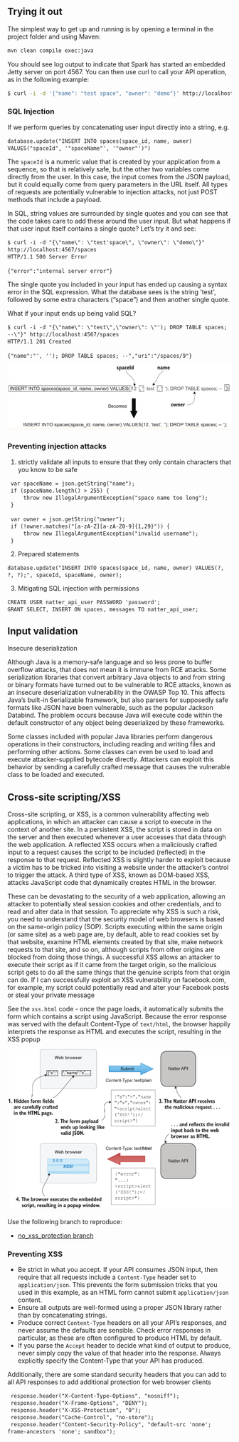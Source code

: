 ## Trying it out
The simplest way to get up and running is by opening a terminal in the project folder and using Maven:
```sh
mvn clean compile exec:java
```
You should see log output to indicate that Spark has started an embedded Jetty server on port 4567. 
You can then use curl to call your API operation, as in the following example:
```sh
$ curl -i -d '{"name": "test space", "owner": "demo"}' http://localhost:4567/spaces 
```

### SQL Injection
If we perform queries by concatenating user input directly into a string, e.g.
```
database.update("INSERT INTO spaces(space_id, name, owner) VALUES("spaceId", '"spaceName"', '"owner"')")
```
The `spaceId` is a numeric value that is created by your application from a sequence, so that is relatively safe, 
but the other two variables come directly from the user.  In this case, the input comes from the JSON payload, 
but it could equally come from query parameters in the URL itself. All types of requests are potentially vulnerable 
to injection attacks, not just POST methods that include a payload.  

In SQL, string values are surrounded by single quotes and you can see that the code takes care to add these around 
the user input. But what happens if that user input itself contains a single quote? Let’s try it and see:
```
$ curl -i -d "{\"name\": \"test'space\", \"owner\": \"demo\"}" http://localhost:4567/spaces 
HTTP/1.1 500 Server Error

{"error":"internal server error"}
```
The single quote you included in your input has ended up causing a syntax error in the SQL expression. 
What the database sees is the string 'test', followed by some extra characters (“space”) and then another single quote.

What if your input ends up being valid SQL?
```
$ curl -i -d "{\"name\": \"test\",\"owner\": \"'); DROP TABLE spaces; --\"}" http://localhost:4567/spaces
HTTP/1.1 201 Created

{"name":"', ''); DROP TABLE spaces; --","uri":"/spaces/9"}
```

![SQL injection](images/sql_injection.png)

### Preventing injection attacks
1. strictly validate all inputs to ensure that they only contain characters that you know to be safe
```
 var spaceName = json.getString("name");
 if (spaceName.length() > 255) {
     throw new IllegalArgumentException("space name too long");
 }
 
 var owner = json.getString("owner");
 if (!owner.matches("[a-zA-Z][a-zA-Z0-9]{1,29}")) {
     throw new IllegalArgumentException("invalid username");
 }
```
2. Prepared statements
```
database.update("INSERT INTO spaces(space_id, name, owner) VALUES(?, ?, ?);", spaceId, spaceName, owner);
```
3. Mitigating SQL injection with permissions
```
CREATE USER natter_api_user PASSWORD 'password';               
GRANT SELECT, INSERT ON spaces, messages TO natter_api_user;
```

## Input validation
Insecure deserialization
  
Although Java is a memory-safe language and so less prone to buffer overflow attacks, that does not mean it is immune 
from RCE attacks. Some serialization libraries that convert arbitrary Java objects to and from string or binary formats 
have turned out to be vulnerable to RCE attacks, known as an insecure deserialization vulnerability in the OWASP Top 10. 
This affects Java’s built-in Serializable framework, but also parsers for supposedly safe formats like JSON have been 
vulnerable, such as the popular Jackson Databind. The problem occurs because Java will execute code within the default 
constructor of any object being deserialized by these frameworks.
  
Some classes included with popular Java libraries perform dangerous operations in their constructors, including 
reading and writing files and performing other actions. Some classes can even be used to load and execute 
attacker-supplied bytecode directly. Attackers can exploit this behavior by sending a carefully crafted message that 
causes the vulnerable class to be loaded and executed.
  
##  Cross-site scripting/XSS
Cross-site scripting, or XSS, is a common vulnerability affecting web applications, in which an attacker can cause a 
script to execute in the context of another site. In a persistent XSS, the script is stored in data on the server and 
then executed whenever a user accesses that data through the web application. A reflected XSS occurs when a maliciously 
crafted input to a request causes the script to be included (reflected) in the response to that request. Reflected XSS 
is slightly harder to exploit because a victim has to be tricked into visiting a website under the attacker’s control 
to trigger the attack. A third type of XSS, known as DOM-based XSS, attacks JavaScript code that dynamically 
creates HTML in the browser.
  
These can be devastating to the security of a web application, allowing an attacker to potentially steal session cookies 
and other credentials, and to read and alter data in that session. To appreciate why XSS is such a risk, you need to 
understand that the security model of web browsers is based on the same-origin policy (SOP). Scripts executing within 
the same origin (or same site) as a web page are, by default, able to read cookies set by that website, examine HTML 
elements created by that site, make network requests to that site, and so on, although scripts from other origins are 
blocked from doing those things. A successful XSS allows an attacker to execute their script as if it came from the 
target origin, so the malicious script gets to do all the same things that the genuine scripts from that origin can do. 
If I can successfully exploit an XSS vulnerability on facebook.com, for example, my script could potentially read and 
alter your Facebook posts or steal your private message
  
See the `xss.html` code - once the page loads, it automatically submits the form which contains a script using JavaScript.
Because the error response was served with the default Content-Type of `text/html`, the browser happily interprets 
the response as HTML and executes the script, resulting in the XSS popup
  
![XSS example](images/xss_example.png)

Use the following branch to reproduce:  
- [no_xss_protection branch](https://github.com/Gelerion/security-in-action-natter-api/tree/no_xss_protection/chapter_01_natter_api)

### Preventing XSS
- Be strict in what you accept. If your API consumes JSON input, then require that all requests include a `Content-Type`
header set to `application/json`. This prevents the form submission tricks that you used in this example, as an HTML form 
cannot submit `application/json` content.
- Ensure all outputs are well-formed using a proper JSON library rather than by concatenating strings.
- Produce correct `Content-Type` headers on all your API’s responses, and never assume the defaults are sensible. 
Check error responses in particular, as these are often configured to produce HTML by default.
- If you parse the `Accept` header to decide what kind of output to produce, never simply copy the value of that 
header into the response. Always explicitly specify the Content-Type that your API has produced.
  
Additionally, there are some standard security headers that you can add to all API responses to add additional protection
for web browser clients
```
 response.header("X-Content-Type-Options", "nosniff");
 response.header("X-Frame-Options", "DENY");
 response.header("X-XSS-Protection", "0");
 response.header("Cache-Control", "no-store");
 response.header("Content-Security-Policy", "default-src 'none'; frame-ancestors 'none'; sandbox");
```